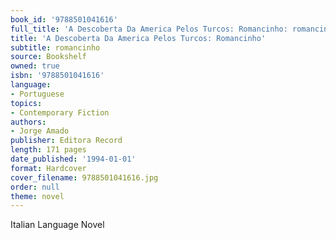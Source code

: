 ```yaml
---
book_id: '9788501041616'
full_title: 'A Descoberta Da America Pelos Turcos: Romancinho: romancinho'
title: 'A Descoberta Da America Pelos Turcos: Romancinho'
subtitle: romancinho
source: Bookshelf
owned: true
isbn: '9788501041616'
language:
- Portuguese
topics:
- Contemporary Fiction
authors:
- Jorge Amado
publisher: Editora Record
length: 171 pages
date_published: '1994-01-01'
format: Hardcover
cover_filename: 9788501041616.jpg
order: null
theme: novel
---
```

Italian Language Novel
